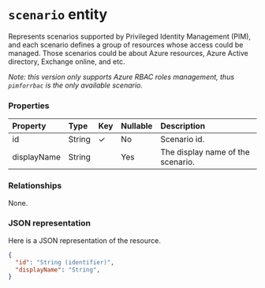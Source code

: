 # `scenario` entity

Represents scenarios supported by Privileged Identity Management (PIM), and each scenario defines a group of resources whose access could be managed. Those scenarios could be about Azure resources, Azure Active directory, Exchange online, and etc. 

_Note: this version only supports Azure RBAC roles management, thus `pimforrbac` is the only available scenario._

### Properties
| Property	   | Type	| Key | Nullable |  Description|
|:---------------|:--------|:----------|:--------|:----------|
|id|String | ✓ | No| Scenario id.|
|displayName|String || Yes|The display name of the scenario.|


### Relationships
None.

### JSON representation

Here is a JSON representation of the resource.

```json
{
  "id": "String (identifier)",
  "displayName": "String",
}
